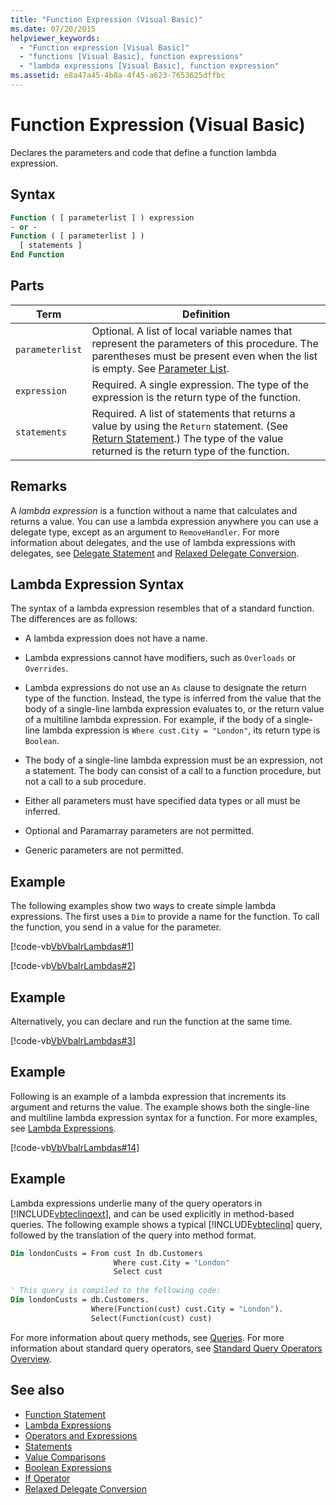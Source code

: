 ```yaml
---
title: "Function Expression (Visual Basic)"
ms.date: 07/20/2015
helpviewer_keywords: 
  - "Function expression [Visual Basic]"
  - "functions [Visual Basic], function expressions"
  - "lambda expressions [Visual Basic], function expression"
ms.assetid: e8a47a45-4b8a-4f45-a623-7653625dffbc
---
```

# Function Expression (Visual Basic)
Declares the parameters and code that define a function lambda expression.  
  
## Syntax  
  
```vb  
Function ( [ parameterlist ] ) expression  
- or -  
Function ( [ parameterlist ] )  
  [ statements ]  
End Function  
```  
  
## Parts  
  
|Term|Definition|  
|---|---|  
|`parameterlist`|Optional. A list of local variable names that represent the parameters of this procedure. The parentheses must be present even when the list is empty. See [Parameter List](../../../visual-basic/language-reference/statements/parameter-list.md).|  
|`expression`|Required. A single expression. The type of the expression is the return type of the function.|  
|`statements`|Required. A list of statements that returns a value by using the `Return` statement. (See [Return Statement](../../../visual-basic/language-reference/statements/return-statement.md).) The type of the value returned is the return type of the function.|  
  
## Remarks  
 A *lambda expression* is a function without a name that calculates and returns a value. You can use a lambda expression anywhere you can use a delegate type, except as an argument to `RemoveHandler`. For more information about delegates, and the use of lambda expressions with delegates, see [Delegate Statement](../../../visual-basic/language-reference/statements/delegate-statement.md) and [Relaxed Delegate Conversion](../../../visual-basic/programming-guide/language-features/delegates/relaxed-delegate-conversion.md).  
  
## Lambda Expression Syntax  
 The syntax of a lambda expression resembles that of a standard function. The differences are as follows:  
  
- A lambda expression does not have a name.  
  
- Lambda expressions cannot have modifiers, such as `Overloads` or `Overrides`.  
  
- Lambda expressions do not use an `As` clause to designate the return type of the function. Instead, the type is inferred from the value that the body of a single-line lambda expression evaluates to, or the return value of a multiline lambda expression. For example, if the body of a single-line lambda expression is `Where cust.City = "London"`, its return type is `Boolean`.  
  
- The body of a single-line lambda expression must be an expression, not a statement. The body can consist of a call to a function procedure, but not a call to a sub procedure.  
  
- Either all parameters must have specified data types or all must be inferred.  
  
- Optional and Paramarray parameters are not permitted.  
  
- Generic parameters are not permitted.  
  
## Example  
 The following examples show two ways to create simple lambda expressions. The first uses a `Dim` to provide a name for the function. To call the function, you send in a value for the parameter.  
  
 [!code-vb[VbVbalrLambdas#1](~/samples/snippets/visualbasic/VS_Snippets_VBCSharp/VbVbalrLambdas/VB/Class1.vb#1)]  
  
 [!code-vb[VbVbalrLambdas#2](~/samples/snippets/visualbasic/VS_Snippets_VBCSharp/VbVbalrLambdas/VB/Class1.vb#2)]  
  
## Example  
 Alternatively, you can declare and run the function at the same time.  
  
 [!code-vb[VbVbalrLambdas#3](~/samples/snippets/visualbasic/VS_Snippets_VBCSharp/VbVbalrLambdas/VB/Class1.vb#3)]  
  
## Example  
 Following is an example of a lambda expression that increments its argument and returns the value. The example shows both the single-line and multiline lambda expression syntax for a function. For more examples, see [Lambda Expressions](../../../visual-basic/programming-guide/language-features/procedures/lambda-expressions.md).  
  
 [!code-vb[VbVbalrLambdas#14](~/samples/snippets/visualbasic/VS_Snippets_VBCSharp/VbVbalrLambdas/VB/Class1.vb#14)]  
  
## Example  
 Lambda expressions underlie many of the query operators in [!INCLUDE[vbteclinqext](~/includes/vbteclinqext-md.md)], and can be used explicitly in method-based queries. The following example shows a typical [!INCLUDE[vbteclinq](~/includes/vbteclinq-md.md)] query, followed by the translation of the query into method format.  
  
```vb  
Dim londonCusts = From cust In db.Customers  
                       Where cust.City = "London"  
                       Select cust  
  
' This query is compiled to the following code:  
Dim londonCusts = db.Customers.  
                  Where(Function(cust) cust.City = "London").  
                  Select(Function(cust) cust)  
```  
  
 For more information about query methods, see [Queries](../../../visual-basic/language-reference/queries/index.md). For more information about standard query operators, see [Standard Query Operators Overview](../../programming-guide/concepts/linq/standard-query-operators-overview.md).  
  
## See also

- [Function Statement](../../../visual-basic/language-reference/statements/function-statement.md)
- [Lambda Expressions](../../../visual-basic/programming-guide/language-features/procedures/lambda-expressions.md)
- [Operators and Expressions](../../../visual-basic/programming-guide/language-features/operators-and-expressions/index.md)
- [Statements](../../../visual-basic/programming-guide/language-features/statements.md)
- [Value Comparisons](../../../visual-basic/programming-guide/language-features/operators-and-expressions/value-comparisons.md)
- [Boolean Expressions](../../../visual-basic/programming-guide/language-features/operators-and-expressions/boolean-expressions.md)
- [If Operator](../../../visual-basic/language-reference/operators/if-operator.md)
- [Relaxed Delegate Conversion](../../../visual-basic/programming-guide/language-features/delegates/relaxed-delegate-conversion.md)
